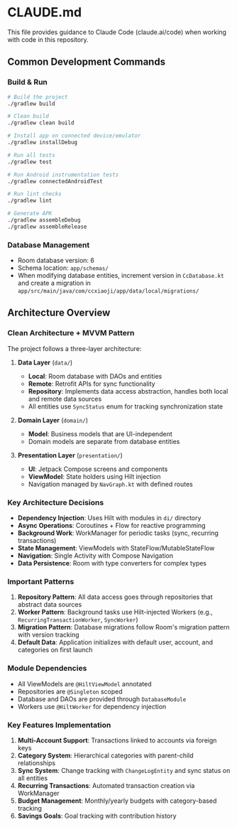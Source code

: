 # CLAUDE.md

This file provides guidance to Claude Code (claude.ai/code) when working with code in this repository.

## Common Development Commands

### Build & Run
```bash
# Build the project
./gradlew build

# Clean build
./gradlew clean build

# Install app on connected device/emulator
./gradlew installDebug

# Run all tests
./gradlew test

# Run Android instrumentation tests
./gradlew connectedAndroidTest

# Run lint checks
./gradlew lint

# Generate APK
./gradlew assembleDebug
./gradlew assembleRelease
```

### Database Management
- Room database version: 6
- Schema location: `app/schemas/`
- When modifying database entities, increment version in `CcDatabase.kt` and create a migration in `app/src/main/java/com/ccxiaoji/app/data/local/migrations/`

## Architecture Overview

### Clean Architecture + MVVM Pattern
The project follows a three-layer architecture:

1. **Data Layer** (`data/`)
   - **Local**: Room database with DAOs and entities
   - **Remote**: Retrofit APIs for sync functionality
   - **Repository**: Implements data access abstraction, handles both local and remote data sources
   - All entities use `SyncStatus` enum for tracking synchronization state

2. **Domain Layer** (`domain/`)
   - **Model**: Business models that are UI-independent
   - Domain models are separate from database entities

3. **Presentation Layer** (`presentation/`)
   - **UI**: Jetpack Compose screens and components
   - **ViewModel**: State holders using Hilt injection
   - Navigation managed by `NavGraph.kt` with defined routes

### Key Architecture Decisions

- **Dependency Injection**: Uses Hilt with modules in `di/` directory
- **Async Operations**: Coroutines + Flow for reactive programming
- **Background Work**: WorkManager for periodic tasks (sync, recurring transactions)
- **State Management**: ViewModels with StateFlow/MutableStateFlow
- **Navigation**: Single Activity with Compose Navigation
- **Data Persistence**: Room with type converters for complex types

### Important Patterns

1. **Repository Pattern**: All data access goes through repositories that abstract data sources
2. **Worker Pattern**: Background tasks use Hilt-injected Workers (e.g., `RecurringTransactionWorker`, `SyncWorker`)
3. **Migration Pattern**: Database migrations follow Room's migration pattern with version tracking
4. **Default Data**: Application initializes with default user, account, and categories on first launch

### Module Dependencies
- All ViewModels are `@HiltViewModel` annotated
- Repositories are `@Singleton` scoped
- Database and DAOs are provided through `DatabaseModule`
- Workers use `@HiltWorker` for dependency injection

### Key Features Implementation

1. **Multi-Account Support**: Transactions linked to accounts via foreign keys
2. **Category System**: Hierarchical categories with parent-child relationships
3. **Sync System**: Change tracking with `ChangeLogEntity` and sync status on all entities
4. **Recurring Transactions**: Automated transaction creation via WorkManager
5. **Budget Management**: Monthly/yearly budgets with category-based tracking
6. **Savings Goals**: Goal tracking with contribution history